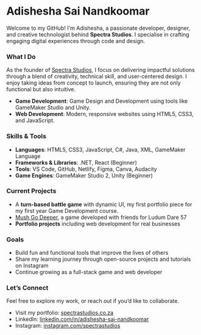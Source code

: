 # Adishesha Sai Nandkoomar

Welcome to my GitHub! I'm Adishesha, a passionate developer, designer, and creative technologist behind **Spectra Studios**. I specialise in crafting engaging digital experiences through code and design.

### What I Do

As the founder of [Spectra Studios](https://spectrastudios.co.za), I focus on delivering impactful solutions through a blend of creativity, technical skill, and user-centered design. I enjoy taking ideas from concept to launch, ensuring they are not only functional but also intuitive. 

- **Game Development**: Game Design and Development using tools like GameMaker Studio and Unity.
- **Web Development**: Modern, responsive websites using HTML5, CSS3, and JavaScript.

### Skills & Tools

- **Languages**: HTML5, CSS3, JavaScript, C#, Java, XML, GameMaker Language
- **Frameworks & Libraries**: .NET, React (Beginner)
- **Tools**: VS Code, GitHub, Netlify, Figma, Canva, Audacity
- **Game Engines**: GameMaker Studio 2, Unity (Beginner)

### Current Projects

- A **turn-based battle game** with dynamic UI, my first portfolio piece for my first year Game Development course.
- [Mush Go Deeper](https://ldjam.com/events/ludum-dare/57/mush-go-deeper), a game developed with friends for Ludum Dare 57
- **Portfolio projects** including web development for real businesses

### Goals

- Build fun and functional tools that improve the lives of others
- Share my learning journey through open-source projects and tutorials on Instagram
- Continue growing as a full-stack game and web developer

### Let’s Connect

Feel free to explore my work, or reach out if you’d like to collaborate.  
- Visit my portfolio: [spectrastudios.co.za](https://spectrastudios.co.za)  
- LinkedIn: [linkedin.com/in/adishesha-sai-nandkoomar](https://www.linkedin.com/in/adishesha-sai-nandkoomar-02850534a/)
- Instagram: [instagram.com/spectrastudios](https://www.instagram.com/spectra._.studios/)
